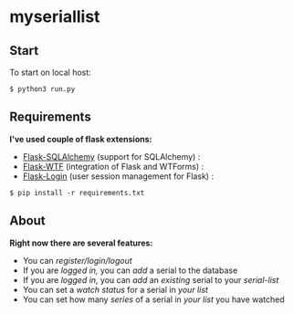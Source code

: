 # myseriallist

## Start
To start on local host:
```
$ python3 run.py
```
## Requirements
__I've used couple of flask extensions:__
  * [Flask-SQLAlchemy](https://flask-sqlalchemy.palletsprojects.com/en/2.x/) (support for SQLAlchemy) : 
  * [Flask-WTF](https://flask-wtf.readthedocs.io/en/stable/) (integration of Flask and WTForms) : 
  * [Flask-Login](https://flask-login.readthedocs.io/en/latest/) (user session management for Flask) : 
```
$ pip install -r requirements.txt
```
## About
__Right now there are several features:__
  * You can _register/login/logout_
  * If you are _logged in,_ you can _add_ a serial to the database
  * If you are _logged in_, you can _add_ an _existing_ serial to your _serial-list_
  * You can set a _watch status_ for a serial in _your list_
  * You can set how many _series_ of a serial in _your list_ you have watched
